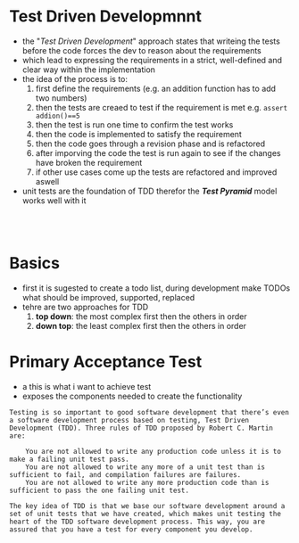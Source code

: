#  Test Driven Developmnnt
- the "*Test Driven Development*" approach states that writeing the tests before the code forces the dev to reason about the requirements
- which lead to expressing the requirements in a strict, well-defined and clear way within the implementation
- the idea of the process is to:
    1. first define the requirements (e.g. an addition function has to add two numbers)
    2. then the tests are creaed to test if the requirement is met e.g. `assert addion()==5`
    3. then the test is run one time to confirm the test works
    4. then the code is implemented to satisfy the requirement
    5. then the code goes through a revision phase and is refactored
    6. after imporving the code the test is run again to see if the changes have broken the requirement
    7. if other use cases come up the tests are refactored and improved aswell
- unit tests are the foundation of TDD therefor the ***Test Pyramid*** model works well with it
<br>
<br>

# Basics
- first it is sugested to create a todo list, during development make TODOs what should be improved, supported, replaced
- tehre are two approaches for TDD 
    1. **top down**: the most complex first then the others in order
    2. **down top**: the least complex first then the others in order


# Primary Acceptance Test
- a this is what i want to achieve test
- exposes the components needed to create the functionality

> 
    Testing is so important to good software development that there’s even a software development process based on testing, Test Driven Development (TDD). Three rules of TDD proposed by Robert C. Martin are:

        You are not allowed to write any production code unless it is to make a failing unit test pass.
        You are not allowed to write any more of a unit test than is sufficient to fail, and compilation failures are failures.
        You are not allowed to write any more production code than is sufficient to pass the one failing unit test.

    The key idea of TDD is that we base our software development around a set of unit tests that we have created, which makes unit testing the heart of the TDD software development process. This way, you are assured that you have a test for every component you develop.